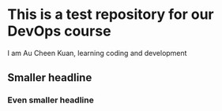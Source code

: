 # This is a test repository for our DevOps course

I am Au Cheen Kuan, learning coding and development

## Smaller headline


### Even smaller headline
